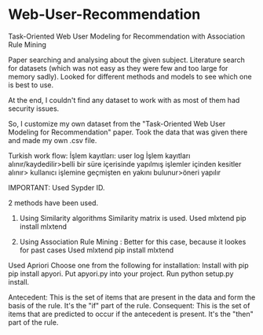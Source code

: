 # Web-User-Recommendation
Task-Oriented Web User Modeling for Recommendation with Association Rule Mining

Paper searching and analysing about the given subject.
Literature search for datasets (which was not easy as they were few and too large for memory sadly).
Looked for different methods and models to see which one is best to use.

At the end, I couldn't find any dataset to work with as most of them had security issues.

So, I customize my own dataset from the "Task-Oriented Web User Modeling for Recommendation" paper. 
Took the data that was given there and made my own .csv file. 

Turkish work flow:
İşlem kayıtları: user log
İşlem kayıtları alınır/kaydedilir>belli bir süre içerisinde yapılmış işlemler içinden kesitler alınır> kullanıcı işlemine geçmişten en yakını bulunur>öneri yapılır

IMPORTANT: 
Used Sypder ID.

2 methods have been used.
1.	Using Similarity algorithms
Similarity matrix is used.
Used mlxtend
pip install mlxtend

2.	Using Association Rule Mining : Better for this case, because it lookes for past cases
Used mlxtend
pip install mlxtend

Used Apriori
Choose one from the following for installation:
Install with pip pip install apyori.
Put apyori.py into your project.
Run python setup.py install.

Antecedent: This is the set of items that are present in the data and form the basis of the rule. It's the "if" part of the rule.
Consequent: This is the set of items that are predicted to occur if the antecedent is present. It's the "then" part of the rule.
